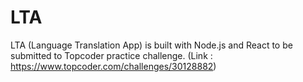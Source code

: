 # LTA

LTA (Language Translation App) is built with Node.js and React to be submitted to Topcoder practice challenge. (Link : https://www.topcoder.com/challenges/30128882)
